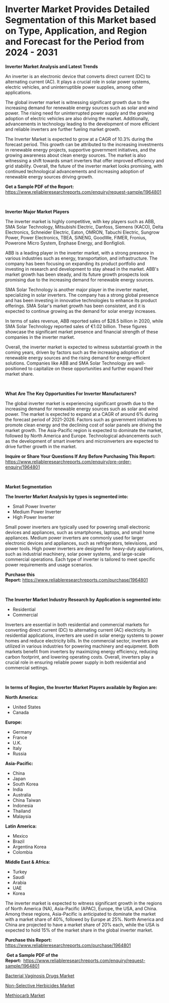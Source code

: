 <p><h1>Inverter Market Provides Detailed Segmentation of this Market based on Type, Application, and Region and Forecast for the Period from 2024 - 2031</h1></p><p><strong>Inverter Market Analysis and Latest Trends</strong></p>
<p><p>An inverter is an electronic device that converts direct current (DC) to alternating current (AC). It plays a crucial role in solar power systems, electric vehicles, and uninterruptible power supplies, among other applications.</p><p>The global inverter market is witnessing significant growth due to the increasing demand for renewable energy sources such as solar and wind power. The rising need for uninterrupted power supply and the growing adoption of electric vehicles are also driving the market. Additionally, advancements in technology leading to the development of more efficient and reliable inverters are further fueling market growth.</p><p>The Inverter Market is expected to grow at a CAGR of 10.3% during the forecast period. This growth can be attributed to the increasing investments in renewable energy projects, supportive government initiatives, and the growing awareness about clean energy sources. The market is also witnessing a shift towards smart inverters that offer improved efficiency and grid stability. Overall, the future of the inverter market looks promising, with continued technological advancements and increasing adoption of renewable energy sources driving growth.</p></p>
<p><strong>Get a Sample PDF of the Report:&nbsp;</strong> <a href="https://www.reliableresearchreports.com/enquiry/request-sample/1964801">https://www.reliableresearchreports.com/enquiry/request-sample/1964801</a></p>
<p>&nbsp;</p>
<p><strong>Inverter Major Market Players</strong></p>
<p><p>The inverter market is highly competitive, with key players such as ABB, SMA Solar Technology, Mitsubishi Electric, Danfoss, Siemens (KACO), Delta Electronics, Schneider Electric, Eaton, OMRON, Tabuchi Electric, Sungrow Power, Power Electronics, TBEA, SiNENG, GoodWe, FIMER, Fronius, Powerone Micro System, Enphase Energy, and Bonfiglioli.</p><p>ABB is a leading player in the inverter market, with a strong presence in various industries such as energy, transportation, and infrastructure. The company has been focusing on expanding its product portfolio and investing in research and development to stay ahead in the market. ABB's market growth has been steady, and its future growth prospects look promising due to the increasing demand for renewable energy sources.</p><p>SMA Solar Technology is another major player in the inverter market, specializing in solar inverters. The company has a strong global presence and has been investing in innovative technologies to enhance its product offerings. SMA Solar's market growth has been consistent, and it is expected to continue growing as the demand for solar energy increases.</p><p>In terms of sales revenue, ABB reported sales of $28.5 billion in 2020, while SMA Solar Technology reported sales of €1.02 billion. These figures showcase the significant market presence and financial strength of these companies in the inverter market.</p><p>Overall, the inverter market is expected to witness substantial growth in the coming years, driven by factors such as the increasing adoption of renewable energy sources and the rising demand for energy-efficient solutions. Companies like ABB and SMA Solar Technology are well-positioned to capitalize on these opportunities and further expand their market share.</p></p>
<p>&nbsp;</p>
<p><strong>What Are The Key Opportunities For Inverter Manufacturers?</strong></p>
<p><p>The global inverter market is experiencing significant growth due to the increasing demand for renewable energy sources such as solar and wind power. The market is expected to expand at a CAGR of around 6% during the forecast period of 2021-2026. Factors such as government initiatives to promote clean energy and the declining cost of solar panels are driving the market growth. The Asia-Pacific region is expected to dominate the market, followed by North America and Europe. Technological advancements such as the development of smart inverters and microinverters are expected to drive further growth in the market.</p></p>
<p><strong>Inquire or Share Your Questions If Any Before Purchasing This Report:</strong> <a href="https://www.reliableresearchreports.com/enquiry/pre-order-enquiry/1964801">https://www.reliableresearchreports.com/enquiry/pre-order-enquiry/1964801</a></p>
<p>&nbsp;</p>
<p><strong>Market Segmentation</strong></p>
<p><strong>The Inverter Market Analysis by types is segmented into:</strong></p>
<p><ul><li>Small Power Inverter</li><li>Medium Power Inverter</li><li>High Power Inverter</li></ul></p>
<p><p>Small power inverters are typically used for powering small electronic devices and appliances, such as smartphones, laptops, and small home appliances. Medium power inverters are commonly used for larger electronic devices and appliances, such as refrigerators, televisions, and power tools. High power inverters are designed for heavy-duty applications, such as industrial machinery, solar power systems, and large-scale commercial operations. Each type of inverter is tailored to meet specific power requirements and usage scenarios.</p></p>
<p><strong>Purchase this Report:&nbsp;</strong><a href="https://www.reliableresearchreports.com/purchase/1964801">https://www.reliableresearchreports.com/purchase/1964801</a></p>
<p>&nbsp;</p>
<p><strong>The Inverter Market Industry Research by Application is segmented into:</strong></p>
<p><ul><li>Residential</li><li>Commercial</li></ul></p>
<p><p>Inverters are essential in both residential and commercial markets for converting direct current (DC) to alternating current (AC) electricity. In residential applications, inverters are used in solar energy systems to power homes and reduce electricity bills. In the commercial sector, inverters are utilized in various industries for powering machinery and equipment. Both markets benefit from inverters by maximizing energy efficiency, reducing carbon footprint, and lowering operating costs. Overall, inverters play a crucial role in ensuring reliable power supply in both residential and commercial settings.</p></p>
<p>&nbsp;</p>
<p><strong>In terms of Region, the Inverter Market Players available by Region are:</strong></p>
<p>
    <p> <strong> North America: </strong>
        <ul>
            <li>United States</li>
            <li>Canada</li>
        </ul>
        </p> 
    <p> <strong> Europe: </strong>
        <ul>
            <li>Germany</li>
            <li>France</li>
            <li>U.K.</li>
            <li>Italy</li>
            <li>Russia</li>
        </ul>
        </p> 
    <p> <strong> Asia-Pacific: </strong>
        <ul>
            <li>China</li>
            <li>Japan</li>
            <li>South Korea</li>
            <li>India</li>
            <li>Australia</li>
            <li>China Taiwan</li>
            <li>Indonesia</li>
            <li>Thailand</li>
            <li>Malaysia</li>
        </ul>
        </p> 
    <p> <strong> Latin America: </strong>
        <ul>
            <li>Mexico</li>
            <li>Brazil</li>
            <li>Argentina Korea</li>
            <li>Colombia</li>
        </ul>
        </p> 
    <p> <strong> Middle East & Africa: </strong>
        <ul>
            <li>Turkey</li>
            <li>Saudi</li>
            <li>Arabia</li>
            <li>UAE</li>
            <li>Korea</li>
        </ul>
    </p>
    </p>
<p><p>The inverter market is expected to witness significant growth in the regions of North America (NA), Asia-Pacific (APAC), Europe, the USA, and China. Among these regions, Asia-Pacific is anticipated to dominate the market with a market share of 40%, followed by Europe at 25%. North America and China are projected to have a market share of 20% each, while the USA is expected to hold 15% of the market share in the global inverter market.</p></p>
<p><strong>Purchase this Report: </strong><a href="https://www.reliableresearchreports.com/purchase/1964801">https://www.reliableresearchreports.com/purchase/1964801</a></p>
<p>&nbsp;<strong>Get a Sample PDF of the Report:&nbsp;&nbsp;</strong><a href="https://www.reliableresearchreports.com/enquiry/request-sample/1964801">https://www.reliableresearchreports.com/enquiry/request-sample/1964801</a></p>
<p><strong></strong></p>
<p><p><a href="https://www.linkedin.com/pulse/bacterial-vaginosis-drugs-market-provides-comprehensive-vzzlc?trackingId=R%2B79kptTWGsq7SDFT%2FT6yQ%3D%3D">Bacterial Vaginosis Drugs Market</a></p><p><a href="https://www.linkedin.com/pulse/non-selective-herbicides-market-size-growth-forecast-from-rwdoc?trackingId=LyXfeGh%2BxXuI1JMvD%2FH0%2FQ%3D%3D">Non-Selective Herbicides Market</a></p><p><a href="https://www.linkedin.com/pulse/methiocarb-market-size-share-global-analysis-report-2024-kzvvc?trackingId=Kksba%2B1Z%2BsptaLMfLteSQQ%3D%3D">Methiocarb Market</a></p></p>